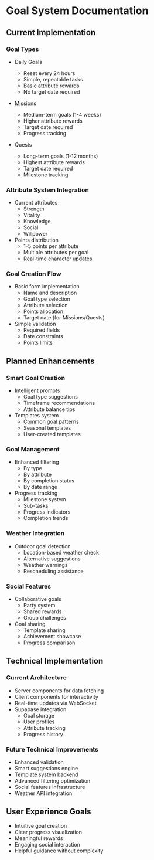 # Goal System Documentation

## Current Implementation

### Goal Types
- Daily Goals
  - Reset every 24 hours
  - Simple, repeatable tasks
  - Basic attribute rewards
  - No target date required

- Missions
  - Medium-term goals (1-4 weeks)
  - Higher attribute rewards
  - Target date required
  - Progress tracking

- Quests
  - Long-term goals (1-12 months)
  - Highest attribute rewards
  - Target date required
  - Milestone tracking

### Attribute System Integration
- Current attributes
  - Strength
  - Vitality
  - Knowledge
  - Social
  - Willpower
- Points distribution
  - 1-5 points per attribute
  - Multiple attributes per goal
  - Real-time character updates

### Goal Creation Flow
- Basic form implementation
  - Name and description
  - Goal type selection
  - Attribute selection
  - Points allocation
  - Target date (for Missions/Quests)
- Simple validation
  - Required fields
  - Date constraints
  - Points limits

## Planned Enhancements

### Smart Goal Creation
- Intelligent prompts
  - Goal type suggestions
  - Timeframe recommendations
  - Attribute balance tips
- Templates system
  - Common goal patterns
  - Seasonal templates
  - User-created templates

### Goal Management
- Enhanced filtering
  - By type
  - By attribute
  - By completion status
  - By date range
- Progress tracking
  - Milestone system
  - Sub-tasks
  - Progress indicators
  - Completion trends

### Weather Integration
- Outdoor goal detection
  - Location-based weather check
  - Alternative suggestions
  - Weather warnings
  - Rescheduling assistance

### Social Features
- Collaborative goals
  - Party system
  - Shared rewards
  - Group challenges
- Goal sharing
  - Template sharing
  - Achievement showcase
  - Progress comparison

## Technical Implementation

### Current Architecture
- Server components for data fetching
- Client components for interactivity
- Real-time updates via WebSocket
- Supabase integration
  - Goal storage
  - User profiles
  - Attribute tracking
  - Progress history

### Future Technical Improvements
- Enhanced validation
- Smart suggestions engine
- Template system backend
- Advanced filtering optimization
- Social features infrastructure
- Weather API integration

## User Experience Goals
- Intuitive goal creation
- Clear progress visualization
- Meaningful rewards
- Engaging social interaction
- Helpful guidance without complexity